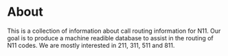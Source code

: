 # About
This is a collection of information about call routing information for N11.  Our goal is to produce a machine readible database to assist in the routing of N11 codes.  We are mostly interested in 211, 311, 511 and 811.
